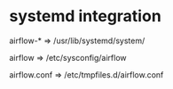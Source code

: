 # systemd integration
airflow-\* => /usr/lib/systemd/system/

airflow => /etc/sysconfig/airflow

airflow.conf => /etc/tmpfiles.d/airflow.conf
